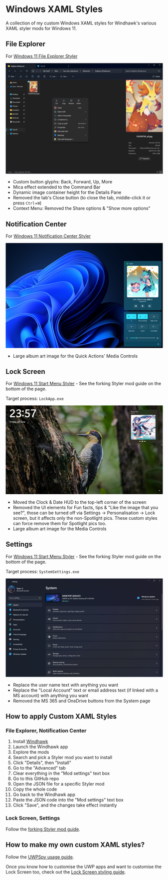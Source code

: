 # Windows XAML Styles
A collection of my custom Windows XAML styles for Windhawk's various XAML styler mods for Windows 11.

## File Explorer

For [Windows 11 File Explorer Styler](https://windhawk.net/mods/windows-11-file-explorer-styler)

![](https://github.com/AromaKitsune/Windows-XAML-Styles/blob/main/screenshots/FileExplorer.png)

* Custom button glyphs: Back, Forward, Up, More
* Mica effect extended to the Command Bar
* Dynamic image container height for the Details Pane
* Removed the tab's Close button (to close the tab, middle-click it or press `Ctrl`+`W`)
* Context Menu: Removed the Share options & "Show more options"

## Notification Center

For [Windows 11 Notification Center Styler](https://windhawk.net/mods/windows-11-notification-center-styler)

![](https://github.com/AromaKitsune/Windows-XAML-Styles/blob/main/screenshots/MediaControls.png)

* Large album art image for the Quick Actions' Media Controls

## Lock Screen

For [Windows 11 Start Menu Styler](https://windhawk.net/mods/windows-11-start-menu-styler) - See the forking Styler mod guide on the bottom of the page.

Target process: `LockApp.exe`

![](https://github.com/AromaKitsune/Windows-XAML-Styles/blob/main/screenshots/LockScreen.png)

* Moved the Clock & Date HUD to the top-left corner of the screen
* Removed the UI elements for Fun facts, tips & "Like the image that you see?",
those can be turned off via Settings → Personalisation → Lock screen, but it affects only the non-Spotlight pics.
These custom styles can force remove them for Spotlight pics too.
* Large album art image for the Media Controls

## Settings

For [Windows 11 Start Menu Styler](https://windhawk.net/mods/windows-11-start-menu-styler) - See the forking Styler mod guide on the bottom of the page.

Target process: `SystemSettings.exe`

![](https://github.com/AromaKitsune/Windows-XAML-Styles/blob/main/screenshots/Settings.png)

* Replace the user name text with anything you want
* Replace the "Local Account" text or email address text (if linked with a MS account) with anything you want
* Removed the MS 365 and OneDrive buttons from the System page

## How to apply Custom XAML Styles

### File Explorer, Notification Center

1. Install [Windhawk](https://windhawk.net/)
2. Launch the Windhawk app
3. Explore the mods
4. Search and pick a Styler mod you want to install
5. Click "Details", then "Install"
6. Go to the "Advanced" tab
7. Clear everything in the "Mod settings" text box
8. Go to this GitHub repo
9. Open the JSON file for a specific Styler mod
10. Copy the whole code
11. Go back to the Windhawk app
12. Paste the JSON code into the "Mod settings" text box
13. Click "Save", and the changes take effect instantly

### Lock Screen, Settings

Follow the [forking Styler mod guide](https://github.com/AromaKitsune/Windows-XAML-Styles/blob/main/guides/Forking-Styler-Mod-for-Other-UWP-Apps.md).

## How to make my own custom XAML styles?

Follow the [UWPSpy usage guide](https://github.com/bbmaster123/FWFU/blob/main/uwpspy.md).

Once you know how to customise the UWP apps and want to customise the Lock Screen too, check out the
[Lock Screen styling guide](https://github.com/AromaKitsune/Windows-XAML-Styles/blob/main/guides/Lock-Screen-Styling-Guide.md).
